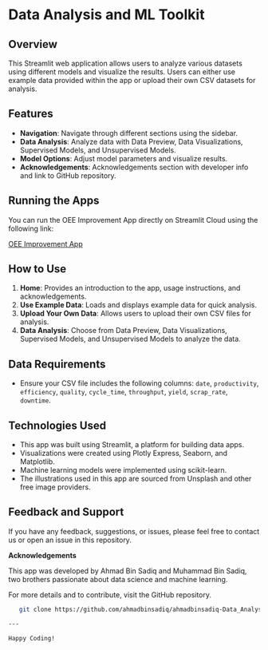 
# Data Analysis and ML Toolkit

## Overview

This Streamlit web application allows users to analyze various datasets using different models and visualize the results. Users can either use example data provided within the app or upload their own CSV datasets for analysis.

## Features

- **Navigation**: Navigate through different sections using the sidebar.
- **Data Analysis**: Analyze data with Data Preview, Data Visualizations, Supervised Models, and Unsupervised Models.
- **Model Options**: Adjust model parameters and visualize results.
- **Acknowledgements**: Acknowledgements section with developer info and link to GitHub repository.

## Running the Apps

You can run the OEE Improvement App directly on Streamlit Cloud using the following link:

[OEE Improvement App](https://foydg3qulunhq7kbv8incy.streamlit.app/)

## How to Use

1. **Home**: Provides an introduction to the app, usage instructions, and acknowledgements.
2. **Use Example Data**: Loads and displays example data for quick analysis.
3. **Upload Your Own Data**: Allows users to upload their own CSV files for analysis.
4. **Data Analysis**: Choose from Data Preview, Data Visualizations, Supervised Models, and Unsupervised Models to analyze the data.

## Data Requirements

- Ensure your CSV file includes the following columns: `date`, `productivity`, `efficiency`, `quality`, `cycle_time`, `throughput`, `yield`, `scrap_rate`, `downtime`.

## Technologies Used

- This app was built using Streamlit, a platform for building data apps.
- Visualizations were created using Plotly Express, Seaborn, and Matplotlib.
- Machine learning models were implemented using scikit-learn.
- The illustrations used in this app are sourced from Unsplash and other free image providers.
    
## Feedback and Support

If you have any feedback, suggestions, or issues, please feel free to contact us or open an issue in this repository.

**Acknowledgements**

This app was developed by Ahmad Bin Sadiq and Muhammad Bin Sadiq, two brothers passionate about data science and machine learning.

For more details and to contribute, visit the GitHub repository.
```bash
   git clone https://github.com/ahmadbinsadiq/ahmadbinsadiq-Data_Analysis_and_ML_Toolkit.git

---

Happy Coding!
